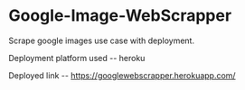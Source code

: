 # Google-Image-WebScrapper

Scrape google images use case with deployment.

Deployment platform used -- heroku

Deployed link -- https://googlewebscrapper.herokuapp.com/
